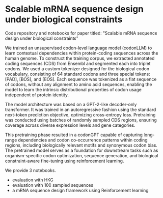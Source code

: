 # Scalable mRNA sequence design under biological constraints

Code repository and notebooks for paper titled: "Scalable mRNA sequence design under biological constraints"

We trained an unsupervised codon-level language model (codonLLM) to learn contextual dependencies within protein-coding sequences across the human genome. To construct the training corpus, we extracted annotated coding sequences (CDS) from Ensembl and segmented each into triplet codons. We used a custom tokenizer designed for the biological codon vocabulary, consisting of 64 standard codons and three special tokens: [PAD], [BOS], and [EOS]. Each sequence was tokenized as a flat sequence of codons, without any alignment to amino acid sequences, enabling the model to learn the intrinsic distributional properties of codon usage independent of protein identity.

The model architecture was based on a GPT-2-like decoder-only transformer. It was trained in an autoregressive fashion using the standard next-token prediction objective, optimizing cross-entropy loss. Pretraining was conducted using batches of randomly sampled CDS regions, ensuring coverage across diverse expression levels and gene categories. 

This pretraining phase resulted in a codonGPT capable of capturing long-range dependencies and codon co-occurrence patterns within coding regions, including biologically relevant motifs and synonymous codon bias. The pretrained model serves as a foundation for downstream tasks such as organism-specific codon optimization, sequence generation, and biological constraint-aware fine-tuning using reinforcement learning.

We provide 3 notebooks. 

- evaluation with HKG
- evaluation with 100 sampled sequences
- a mRNA sequence design framework using Reinforcement learning
